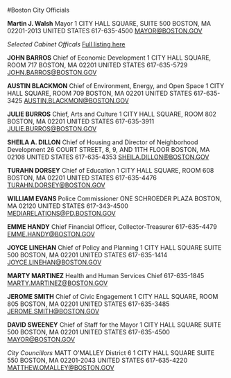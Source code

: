 #Boston City Officials

**Martin J. Walsh**
Mayor
1 CITY HALL SQUARE, SUITE 500
BOSTON, MA 02201-2013
UNITED STATES
617-635-4500
MAYOR@BOSTON.GOV

_Selected Cabinet Officals_
[Full listing here](https://www.boston.gov/departments/mayors-office#meet-the-cabinet-heads)

**JOHN BARROS**
Chief of Economic Development
1 CITY HALL SQUARE, ROOM 717
BOSTON, MA 02201
UNITED STATES
617-635-5729
JOHN.BARROS@BOSTON.GOV

**AUSTIN BLACKMON**
Chief of Environment, Energy, and Open Space
1 CITY HALL SQUARE, ROOM 709
BOSTON, MA 02201
UNITED STATES
617-635-3425
AUSTIN.BLACKMON@BOSTON.GOV

**JULIE BURROS**
Chief, Arts and Culture
1 CITY HALL SQUARE, ROOM 802
BOSTON, MA 02201
UNITED STATES
617-635-3911
JULIE.BURROS@BOSTON.GOV

**SHEILA A. DILLON**
Chief of Housing and Director of Neighborhood Development
26 COURT STREET, 8, 9, AND 11TH FLOOR
BOSTON, MA 02108
UNITED STATES
617-635-4353
SHEILA.DILLON@BOSTON.GOV

**TURAHN DORSEY**
Chief of Education
1 CITY HALL SQUARE, ROOM 608
BOSTON, MA 02201
UNITED STATES
617-635-4476
TURAHN.DORSEY@BOSTON.GOV

**WILLIAM EVANS**
Police Commissioner
ONE SCHROEDER PLAZA
BOSTON, MA 02120
UNITED STATES
617-343-4500
MEDIARELATIONS@PD.BOSTON.GOV

**EMME HANDY**
Chief Financial Officer, Collector-Treasurer
617-635-4479
EMME.HANDY@BOSTON.GOV

**JOYCE LINEHAN**
Chief of Policy and Planning
1 CITY HALL SQUARE
SUITE 500
BOSTON, MA 02201
UNITED STATES
617-635-1414
JOYCE.LINEHAN@BOSTON.GOV

**MARTY MARTINEZ**
Health and Human Services Chief
617-635-1845
MARTY.MARTINEZ@BOSTON.GOV

**JEROME SMITH**
Chief of Civic Engagement
1 CITY HALL SQUARE, ROOM 805
BOSTON, MA 02201
UNITED STATES
617-635-3485
JEROME.SMITH@BOSTON.GOV

**DAVID SWEENEY**
Chief of Staff for the Mayor
1 CITY HALL SQUARE
SUITE 500
BOSTON, MA 02201
UNITED STATES
617-635-4500
MAYOR@BOSTON.GOV

_City Councillors_
MATT O'MALLEY
District 6
1 CITY HALL SQUARE
SUITE 550
BOSTON, MA 02201-2043
UNITED STATES
617-635-4220
MATTHEW.OMALLEY@BOSTON.GOV
